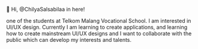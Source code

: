 👋 Hi, @ChilyaSalsabilaa in here! 

one of the students at Telkom Malang Vocational School. I am interested in UI/UX design. Currently I am learning to create applications, and learning how to create mainstream UI/UX designs and I want to collaborate with the public which can develop my interests and talents.
